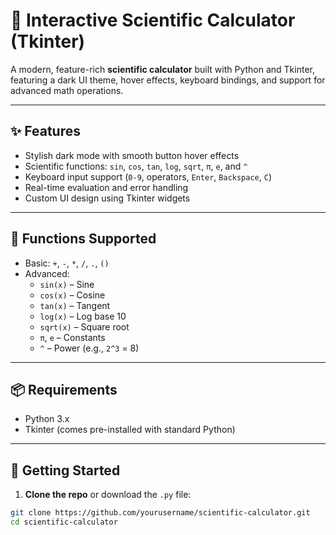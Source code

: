 # 🧮 Interactive Scientific Calculator (Tkinter)

A modern, feature-rich **scientific calculator** built with Python and Tkinter, featuring a dark UI theme, hover effects, keyboard bindings, and support for advanced math operations.

---

## ✨ Features

- Stylish dark mode with smooth button hover effects
- Scientific functions: `sin`, `cos`, `tan`, `log`, `sqrt`, `π`, `e`, and `^`
- Keyboard input support (`0-9`, operators, `Enter`, `Backspace`, `C`)
- Real-time evaluation and error handling
- Custom UI design using Tkinter widgets

---

## 🧪 Functions Supported

- Basic: `+`, `-`, `*`, `/`, `.`, `()`
- Advanced:
  - `sin(x)` – Sine
  - `cos(x)` – Cosine
  - `tan(x)` – Tangent
  - `log(x)` – Log base 10
  - `sqrt(x)` – Square root
  - `π`, `e` – Constants
  - `^` – Power (e.g., `2^3` = 8)

---

## 📦 Requirements

- Python 3.x
- Tkinter (comes pre-installed with standard Python)

---

## 🚀 Getting Started

1. **Clone the repo** or download the `.py` file:

```bash
git clone https://github.com/yourusername/scientific-calculator.git
cd scientific-calculator
